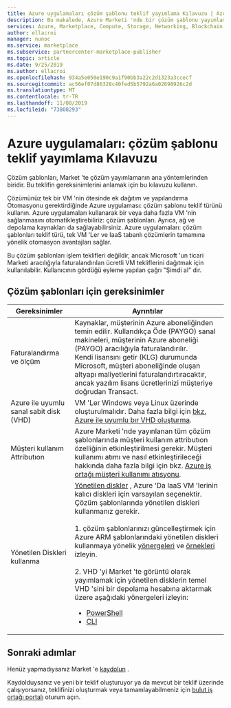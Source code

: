 ```yaml
---
title: Azure uygulamaları çözüm şablonu teklif yayımlama Kılavuzu | Azure Marketi
description: Bu makalede, Azure Marketi 'nde bir çözüm şablonu yayımlama gereksinimleri açıklanmaktadır.
services: Azure, Marketplace, Compute, Storage, Networking, Blockchain, Security
author: ellacroi
manager: nunoc
ms.service: marketplace
ms.subservice: partnercenter-marketplace-publisher
ms.topic: article
ms.date: 9/25/2019
ms.author: ellacroi
ms.openlocfilehash: 934a5e050e190c9a1f90bb3a22c2d1323a3ccecf
ms.sourcegitcommit: ac56ef07d86328c40fed5b5792a6a02698926c2d
ms.translationtype: MT
ms.contentlocale: tr-TR
ms.lasthandoff: 11/08/2019
ms.locfileid: "73808293"
---
```

# <a name="azure-applications-solution-template-offer-publishing-guide"></a>Azure uygulamaları: çözüm şablonu teklif yayımlama Kılavuzu

Çözüm şablonları, Market 'te çözüm yayımlamanın ana yöntemlerinden biridir. Bu teklifin gereksinimlerini anlamak için bu kılavuzu kullanın. 

Çözümünüz tek bir VM 'nin ötesinde ek dağıtım ve yapılandırma Otomasyonu gerektirdiğinde Azure uygulaması: çözüm şablonu teklif türünü kullanın. Azure uygulamaları kullanarak bir veya daha fazla VM 'nin sağlanmasını otomatikleştirebiliriz: çözüm şablonları. Ayrıca, ağ ve depolama kaynakları da sağlayabilirsiniz. Azure uygulamaları: çözüm şablonları teklif türü, tek VM 'Ler ve IaaS tabanlı çözümlerin tamamına yönelik otomasyon avantajları sağlar.

Bu çözüm şablonları işlem teklifleri değildir, ancak Microsoft 'un ticari Marketi aracılığıyla faturalandırılan ücretli VM tekliflerini dağıtmak için kullanılabilir. Kullanıcının gördüğü eyleme yapılan çağrı "Şimdi al" dır.


## <a name="requirements-for-solution-templates"></a>Çözüm şablonları için gereksinimler

| **Gereksinimler** | **Ayrıntılar**  |
| ---------------  | -----------  |
|Faturalandırma ve ölçüm    |  Kaynaklar, müşterinin Azure aboneliğinden temin edilir. Kullandıkça Öde (PAYGO) sanal makineleri, müşterinin Azure aboneliği (PAYGO) aracılığıyla faturalandırılır.  <br/> Kendi lisansını getir (KLG) durumunda Microsoft, müşteri aboneliğinde oluşan altyapı maliyetlerini faturalandırtıracaktır, ancak yazılım lisans ücretlerinizi müşteriye doğrudan Transact.   |
|Azure ile uyumlu sanal sabit disk (VHD)  |   VM 'Ler Windows veya Linux üzerinde oluşturulmalıdır.  Daha fazla bilgi için [bkz. Azure ile uyumlu bır VHD oluşturma](./cloud-partner-portal/virtual-machine/cpp-create-vhd.md). |
| Müşteri kullanım Attributıon | Azure Marketi 'nde yayınlanan tüm çözüm şablonlarında müşteri kullanım attributıon özelliğinin etkinleştirilmesi gerekir. Müşteri kullanımı atımı ve nasıl etkinleştirileceği hakkında daha fazla bilgi için bkz. [Azure iş ortağı müşteri kullanımı atısyonu](./azure-partner-customer-usage-attribution.md).  |
| Yönetilen Diskleri kullanma | [Yönetilen diskler](https://docs.microsoft.com/azure/virtual-machines/windows/managed-disks-overview) , Azure 'Da IaaS VM 'lerinin kalıcı diskleri için varsayılan seçenektir. Çözüm şablonlarında yönetilen diskleri kullanmanız gerekir. <br> <br> 1. çözüm şablonlarınızı güncelleştirmek için Azure ARM şablonlarındaki yönetilen diskleri kullanmaya yönelik [yönergeleri](https://docs.microsoft.com/azure/virtual-machines/windows/using-managed-disks-template-deployments) ve [örnekleri](https://github.com/Azure/azure-quickstart-templates/blob/master/managed-disk-support-list.md) izleyin. <br> <br> 2. VHD 'yi Market 'te görüntü olarak yayımlamak için yönetilen disklerin temel VHD 'sini bir depolama hesabına aktarmak üzere aşağıdaki yönergeleri izleyin: <br> <ul> <li> [PowerShell](https://docs.microsoft.com/azure/virtual-machines/scripts/virtual-machines-windows-powershell-sample-copy-managed-disks-vhd?toc=%2fpowershell%2fmodule%2ftoc.json) </li> <li> [CLI](https://docs.microsoft.com/azure/virtual-machines/scripts/virtual-machines-linux-cli-sample-copy-managed-disks-vhd?toc=%2fcli%2fmodule%2ftoc.json) </li> </ul> |

## <a name="next-steps"></a>Sonraki adımlar
Henüz yapmadıysanız Market 'e [kaydolun](https://azuremarketplace.microsoft.com/sell) .

Kaydolduysanız ve yeni bir teklif oluşturuyor ya da mevcut bir teklif üzerinde çalışıyorsanız, teklifinizi oluşturmak veya tamamlayabilmeniz için [bulut iş ortağı portalı](https://cloudpartner.azure.com) oturum açın.
